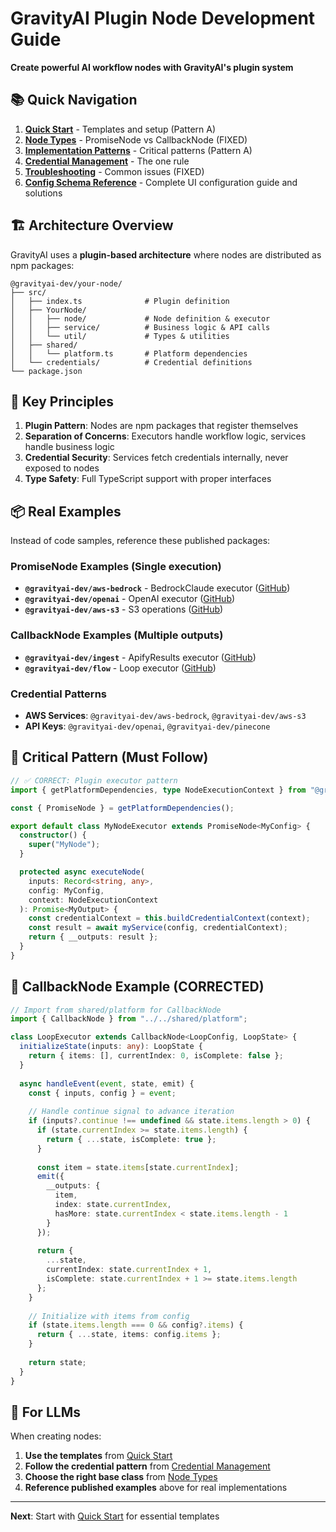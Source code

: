 # GravityAI Plugin Node Development Guide

**Create powerful AI workflow nodes with GravityAI's plugin system**

## 📚 Quick Navigation

1. **[Quick Start](./01-quick-start.md)** - Templates and setup (Pattern A)
2. **[Node Types](./02-node-types.md)** - PromiseNode vs CallbackNode (FIXED)
3. **[Implementation Patterns](./03-patterns.md)** - Critical patterns (Pattern A)
4. **[Credential Management](./04-credentials.md)** - The one rule
5. **[Troubleshooting](./05-troubleshooting.md)** - Common issues (FIXED)
6. **[Config Schema Reference](./06-config-schema.md)** - Complete UI configuration guide and solutions

## 🏗️ Architecture Overview

GravityAI uses a **plugin-based architecture** where nodes are distributed as npm packages:

```
@gravityai-dev/your-node/
├── src/
│   ├── index.ts              # Plugin definition
│   ├── YourNode/
│   │   ├── node/             # Node definition & executor
│   │   ├── service/          # Business logic & API calls
│   │   └── util/             # Types & utilities
│   ├── shared/
│   │   └── platform.ts       # Platform dependencies
│   └── credentials/          # Credential definitions
└── package.json
```

## 🎯 Key Principles

1. **Plugin Pattern**: Nodes are npm packages that register themselves
2. **Separation of Concerns**: Executors handle workflow logic, services handle business logic
3. **Credential Security**: Services fetch credentials internally, never exposed to nodes
4. **Type Safety**: Full TypeScript support with proper interfaces

## 📦 Real Examples

Instead of code samples, reference these published packages:

### PromiseNode Examples (Single execution)
- **`@gravityai-dev/aws-bedrock`** - BedrockClaude executor ([GitHub](https://github.com/gravityai-dev/aws-bedrock))
- **`@gravityai-dev/openai`** - OpenAI executor ([GitHub](https://github.com/gravityai-dev/openai))
- **`@gravityai-dev/aws-s3`** - S3 operations ([GitHub](https://github.com/gravityai-dev/aws-s3))

### CallbackNode Examples (Multiple outputs)
- **`@gravityai-dev/ingest`** - ApifyResults executor ([GitHub](https://github.com/gravityai-dev/ingest))
- **`@gravityai-dev/flow`** - Loop executor ([GitHub](https://github.com/gravityai-dev/flow))

### Credential Patterns
- **AWS Services**: `@gravityai-dev/aws-bedrock`, `@gravityai-dev/aws-s3`
- **API Keys**: `@gravityai-dev/openai`, `@gravityai-dev/pinecone`

## 🚨 Critical Pattern (Must Follow)

```typescript
// ✅ CORRECT: Plugin executor pattern
import { getPlatformDependencies, type NodeExecutionContext } from "@gravityai-dev/plugin-base";

const { PromiseNode } = getPlatformDependencies();

export default class MyNodeExecutor extends PromiseNode<MyConfig> {
  constructor() {
    super("MyNode");
  }

  protected async executeNode(
    inputs: Record<string, any>,
    config: MyConfig,
    context: NodeExecutionContext
  ): Promise<MyOutput> {
    const credentialContext = this.buildCredentialContext(context);
    const result = await myService(config, credentialContext);
    return { __outputs: result };
  }
}
```

## 🔄 CallbackNode Example (CORRECTED)
```typescript
// Import from shared/platform for CallbackNode
import { CallbackNode } from "../../shared/platform";

class LoopExecutor extends CallbackNode<LoopConfig, LoopState> {
  initializeState(inputs: any): LoopState {
    return { items: [], currentIndex: 0, isComplete: false };
  }
  
  async handleEvent(event, state, emit) {
    const { inputs, config } = event;
    
    // Handle continue signal to advance iteration
    if (inputs?.continue !== undefined && state.items.length > 0) {
      if (state.currentIndex >= state.items.length) {
        return { ...state, isComplete: true };
      }
      
      const item = state.items[state.currentIndex];
      emit({ 
        __outputs: { 
          item, 
          index: state.currentIndex,
          hasMore: state.currentIndex < state.items.length - 1
        } 
      });
      
      return {
        ...state,
        currentIndex: state.currentIndex + 1,
        isComplete: state.currentIndex + 1 >= state.items.length
      };
    }
    
    // Initialize with items from config
    if (state.items.length === 0 && config?.items) {
      return { ...state, items: config.items };
    }
    
    return state;
  }
}
```

## 🎯 For LLMs

When creating nodes:
1. **Use the templates** from [Quick Start](./01-quick-start.md)
2. **Follow the credential pattern** from [Credential Management](./04-credentials.md)
3. **Choose the right base class** from [Node Types](./02-node-types.md)
4. **Reference published examples** above for real implementations

---

**Next**: Start with [Quick Start](./01-quick-start.md) for essential templates
